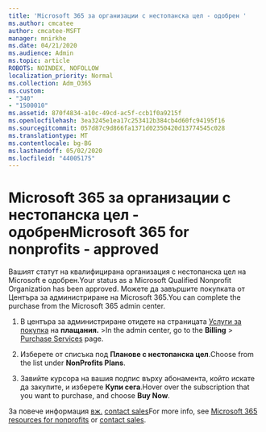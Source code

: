 ```yaml
---
title: 'Microsoft 365 за организации с нестопанска цел - одобрен '
ms.author: cmcatee
author: cmcatee-MSFT
manager: mnirkhe
ms.date: 04/21/2020
ms.audience: Admin
ms.topic: article
ROBOTS: NOINDEX, NOFOLLOW
localization_priority: Normal
ms.collection: Adm_O365
ms.custom:
- "340"
- "1500010"
ms.assetid: 870f4834-a10c-49cd-ac5f-ccb1f0a9215f
ms.openlocfilehash: 3ea3245e1ea17c253412b384cb4d60fc94195f16
ms.sourcegitcommit: 057d87c9d866fa1371d02350420d13774545c028
ms.translationtype: MT
ms.contentlocale: bg-BG
ms.lasthandoff: 05/02/2020
ms.locfileid: "44005175"
---
```

# <a name="microsoft-365-for-nonprofits---approved"></a><span data-ttu-id="0b442-102">Microsoft 365 за организации с нестопанска цел - одобрен</span><span class="sxs-lookup"><span data-stu-id="0b442-102">Microsoft 365 for nonprofits - approved</span></span>

<span data-ttu-id="0b442-103">Вашият статут на квалифицирана организация с нестопанска цел на Microsoft е одобрен.</span><span class="sxs-lookup"><span data-stu-id="0b442-103">Your status as a Microsoft Qualified Nonprofit Organization has been approved.</span></span> <span data-ttu-id="0b442-104">Можете да завършите покупката от Центъра за администриране на Microsoft 365.</span><span class="sxs-lookup"><span data-stu-id="0b442-104">You can complete the purchase from the Microsoft 365 admin center.</span></span>

1. <span data-ttu-id="0b442-105">В центъра за администриране отидете на страницата [Услуги за покупка](https://go.microsoft.com/fwlink/p/?linkid=868433) на **плащания.** \></span><span class="sxs-lookup"><span data-stu-id="0b442-105">In the admin center, go to the **Billing** \> [Purchase Services](https://go.microsoft.com/fwlink/p/?linkid=868433) page.</span></span>

2. <span data-ttu-id="0b442-106">Изберете от списъка под **Планове с нестопанска цел**.</span><span class="sxs-lookup"><span data-stu-id="0b442-106">Choose from the list under **NonProfits Plans**.</span></span>

3. <span data-ttu-id="0b442-107">Завийте курсора на вашия подпис върху абонамента, който искате да закупите, и изберете **Купи сега**.</span><span class="sxs-lookup"><span data-stu-id="0b442-107">Hover over the subscription that you want to purchase, and choose **Buy Now**.</span></span>

<span data-ttu-id="0b442-108">За повече информация [вж.](https://www.microsoft.com/nonprofits/microsoft-365) [contact sales](https://www.microsoft.com/nonprofits/contact-us)</span><span class="sxs-lookup"><span data-stu-id="0b442-108">For more info, see [Microsoft 365 resources for nonprofits](https://www.microsoft.com/nonprofits/microsoft-365) or [contact sales](https://www.microsoft.com/nonprofits/contact-us).</span></span>

